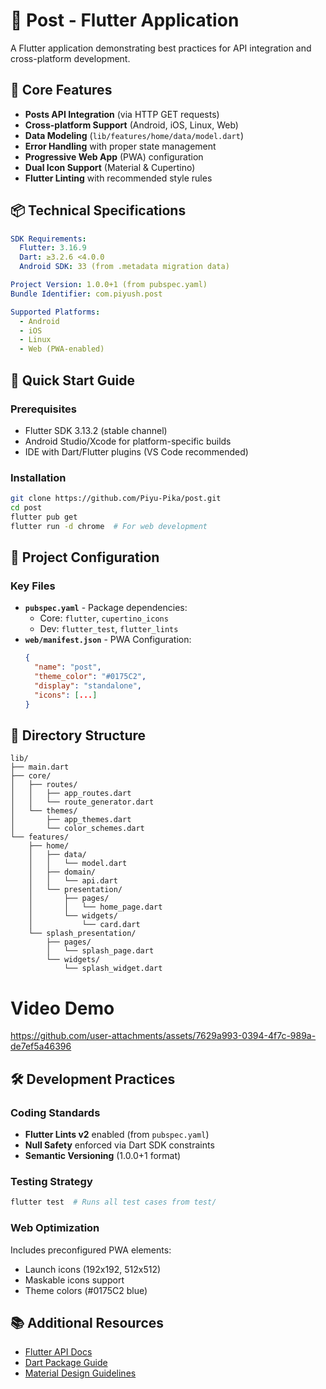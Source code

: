 
# 📱 Post - Flutter Application

A Flutter application demonstrating best practices for API integration and cross-platform development.

## 🌟 Core Features
- **Posts API Integration** (via HTTP GET requests)
- **Cross-platform Support** (Android, iOS, Linux, Web)
- **Data Modeling** (`lib/features/home/data/model.dart`)
- **Error Handling** with proper state management
- **Progressive Web App** (PWA) configuration
- **Dual Icon Support** (Material & Cupertino)
- **Flutter Linting** with recommended style rules

## 📦 Technical Specifications
```yaml
SDK Requirements:
  Flutter: 3.16.9 
  Dart: ≥3.2.6 <4.0.0
  Android SDK: 33 (from .metadata migration data)

Project Version: 1.0.0+1 (from pubspec.yaml)
Bundle Identifier: com.piyush.post

Supported Platforms:
  - Android
  - iOS
  - Linux
  - Web (PWA-enabled)
```

## 🚀 Quick Start Guide

### Prerequisites
- Flutter SDK 3.13.2 (stable channel)
- Android Studio/Xcode for platform-specific builds
- IDE with Dart/Flutter plugins (VS Code recommended)

### Installation
```bash
git clone https://github.com/Piyu-Pika/post.git
cd post
flutter pub get
flutter run -d chrome  # For web development
```

## 🔧 Project Configuration
### Key Files
- **`pubspec.yaml`** - Package dependencies:
  - Core: `flutter`, `cupertino_icons`
  - Dev: `flutter_test`, `flutter_lints`
- **`web/manifest.json`** - PWA Configuration:
  ```json
  {
    "name": "post",
    "theme_color": "#0175C2",
    "display": "standalone",
    "icons": [...]
  }
  ```

## 📂 Directory Structure
```
lib/
├── main.dart
├── core/
│   ├── routes/
│   │   ├── app_routes.dart
│   │   └── route_generator.dart
│   └── themes/
│       ├── app_themes.dart
│       └── color_schemes.dart
└── features/
    ├── home/
    │   ├── data/
    │   │   └── model.dart
    │   ├── domain/
    │   │   └── api.dart
    │   └── presentation/
    │       ├── pages/
    │       │   └── home_page.dart
    │       └── widgets/
    │           └── card.dart
    └── splash_presentation/
        ├── pages/
        │   └── splash_page.dart
        └── widgets/
            └── splash_widget.dart
```

# Video Demo
  

https://github.com/user-attachments/assets/7629a993-0394-4f7c-989a-de7ef5a46396



## 🛠 Development Practices
### Coding Standards
- **Flutter Lints v2** enabled (from `pubspec.yaml`)
- **Null Safety** enforced via Dart SDK constraints
- **Semantic Versioning** (1.0.0+1 format)

### Testing Strategy
```bash
flutter test  # Runs all test cases from test/
```

### Web Optimization
Includes preconfigured PWA elements:
- Launch icons (192x192, 512x512)
- Maskable icons support
- Theme colors (#0175C2 blue)


## 📚 Additional Resources
- [Flutter API Docs](https://docs.flutter.dev/)
- [Dart Package Guide](https://pub.dev/)
- [Material Design Guidelines](https://material.io)

